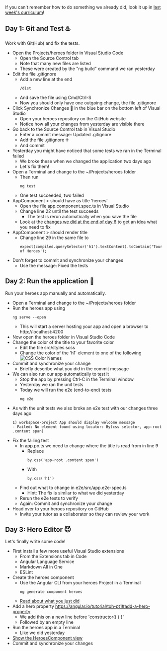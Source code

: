 If you can't remember how to do something we already did, look it up in [last week's curriculum](https://github.com/phaze9/SummerOfCode/blob/master/Week%201.md)!

## Day 1: Git and Test :hotsprings:
Work with Git(Hub) and fix the tests.
 - Open the Projects/heroes folder in Visual Studio Code
   - Open the Source Control tab
   - Note that many new files are listed
   - These were created by the "ng build" command we ran yesterday
 - Edit the file .gitignore
   - Add a new line at the end
     ```
     /dist
     ```
   - And save the file using Cmd/Ctrl-S
   - Now you should only have one outgoing change, the file .gitignore
 - Click Synchronize Changes :doughnut: in the blue bar on the bottom left of Visual Studio
   - Open your heroes repository on the GitHub website
   - Notice how all your changes from yesterday  are visible there
 - Go back to the Source Control tab in Visual Studio
   - Enter a commit message: Updated .gitignore
   - Add the file .gitignore :heavy_plus_sign:
   - And commit  
 - Yesterday you might have noticed that some tests we ran in the Terminal failed
   - We broke these when we changed the application two days ago
   - Let's fix them!
 - Open a Terminal and change to the ~/Projects/heroes folder
   - Then run
     ```
     ng test
     ```
   - One test succeeded, two failed
 - AppComponent > should have as title 'heroes'
   - Open the file app.component.spec.ts in Visual Studio
   - Change line 22 until the test succeeds
     - The test is rerun automatically when you save the file
   - Look at the [changes we did at the end of day 6](https://angular.io/tutorial/toh-pt0#change-the-application-title) to get an idea what you need to fix 
 - AppComponent > should render title
   - Change line 29 in the same file to
     ```
     expect(compiled.querySelector('h1').textContent).toContain('Tour of Heroes');  
     ```
 - Don't forget to commit and synchronize your changes
   - Use the message: Fixed the tests
 
## Day 2: Run the application :running:
Run your heroes app manually and automatically.
 - Open a Terminal and change to the ~/Projects/heroes folder
 - Run the heroes app using
   ```
   ng serve --open
   ```
   - This will start a server hosting your app and open a browser to http://localhost:4200
 - Now open the heroes folder in Visual Studio Code
 - Change the color of the title to your favorite color
   - Edit the file src/styles.scss
   - Change the color of the 'h1' element to one of the following
     ![CSS Color Names](https://miro.medium.com/max/1400/1*IUKKnAi_7ZjM91Fouh2yxA.png)
 - Commit and synchronize your change 
   - Briefly describe what you did in the commit message
 - We can also run our app automatically to test it
   - Stop the app by pressing Ctrl-C in the Terminal window
   - Yesterday we ran the unit tests
   - Today we will run the e2e (end-to-end) tests
     ```
     ng e2e
     ```
 - As with the unit tests we also broke an e2e test with our changes three days ago
   ```
   1) workspace-project App should display welcome message
   - Failed: No element found using locator: By(css selector, app-root .content span)
   ```
 - Fix the failing test
   - In app.po.ts we need to change where the title is read from in line 9
     - Replace
       ```
       by.css('app-root .content span')
       ```
     - With
       ```
       by.css('h1')
       ```
   - Find out what to change in e2e/src/app.e2e-spec.ts
     - Hint: The fix is similar to what we did yesterday
   - Rerun the e2e tests to verify  
   - Again: Commit and synchronize your change
 - Head over to your heroes repository on GitHub
   - Invite your tutor as a collaborator so they can review your work

## Day 3: Hero Editor :smiling_imp:
Let's finally write some code!
 - First install a few more useful Visual Studio extensions
   - From the Extensions tab in Code
   - Angular Language Service
   - Markdown All in One
   - ESLint
 - Create the heroes component
   - Use the Angular CLI from your heroes Project in a Terminal
     ```
     ng generate component heroes  
     ```
   - [Read about what you just did](https://angular.io/tutorial/toh-pt1#create-the-heroes-component)
 - Add a hero property https://angular.io/tutorial/toh-pt1#add-a-hero-property
   - We add this on a new line before 'constructor() { }'
   - Followed by an empty line
 - Run the heroes app in a Terminal
   - Like we did yesterday
 - [Show the HeroesComponent view](https://angular.io/tutorial/toh-pt1#show-the-heroescomponent-view)
 - Commit and synchronize your changes

